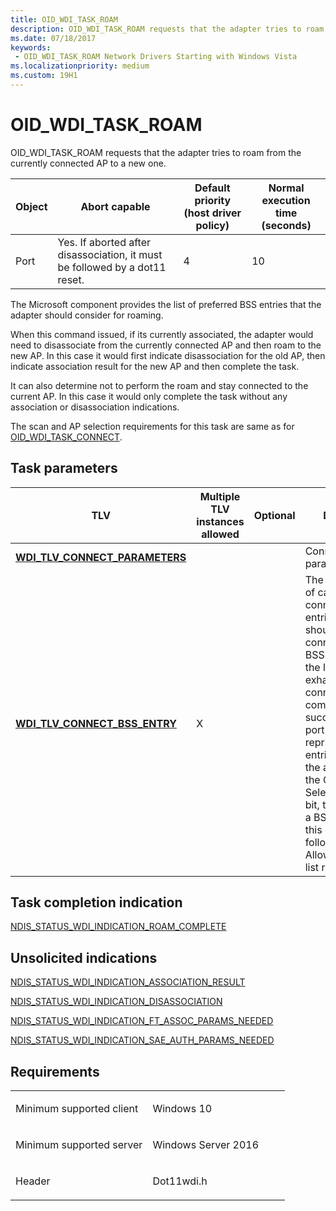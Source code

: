```yaml
---
title: OID_WDI_TASK_ROAM
description: OID_WDI_TASK_ROAM requests that the adapter tries to roam from the currently connected AP to a new one.
ms.date: 07/18/2017
keywords:
 - OID_WDI_TASK_ROAM Network Drivers Starting with Windows Vista
ms.localizationpriority: medium
ms.custom: 19H1
---
```


# OID\_WDI\_TASK\_ROAM


OID\_WDI\_TASK\_ROAM requests that the adapter tries to roam from the currently connected AP to a new one.

| Object | Abort capable                                                               | Default priority (host driver policy) | Normal execution time (seconds) |
|--------|-----------------------------------------------------------------------------|---------------------------------------|---------------------------------|
| Port   | Yes. If aborted after disassociation, it must be followed by a dot11 reset. | 4                                     | 10                              |

 

The Microsoft component provides the list of preferred BSS entries that the adapter should consider for roaming.

When this command issued, if its currently associated, the adapter would need to disassociate from the currently connected AP and then roam to the new AP. In this case it would first indicate disassociation for the old AP, then indicate association result for the new AP and then complete the task.

It can also determine not to perform the roam and stay connected to the current AP. In this case it would only complete the task without any association or disassociation indications.

The scan and AP selection requirements for this task are same as for [OID\_WDI\_TASK\_CONNECT](oid-wdi-task-connect.md).

## Task parameters


| TLV  | Multiple TLV instances allowed | Optional | Description |
| --- | --- | --- | --- |
| [**WDI\_TLV\_CONNECT\_PARAMETERS**](./wdi-tlv-connect-parameters.md) |   |   | Connection parameters. |  
| [**WDI\_TLV\_CONNECT\_BSS\_ENTRY**](./wdi-tlv-connect-bss-entry.md)  | X  |   | The preferred list of candidate connect BSS entries. The port should attempt to connect to these BSS entries until the list is exhausted, or the connection completed successfully. The port can reprioritize the entries if needed. If the adapter has set the Connect BSS Selection Override bit, then it can pick a BSS that is not in this list as long as it follows the Allowed/Disallowed list requirements. | 

## Task completion indication

[NDIS\_STATUS\_WDI\_INDICATION\_ROAM\_COMPLETE](ndis-status-wdi-indication-roam-complete.md)

## Unsolicited indications

[NDIS\_STATUS\_WDI\_INDICATION\_ASSOCIATION\_RESULT](ndis-status-wdi-indication-association-result.md)

[NDIS\_STATUS\_WDI\_INDICATION\_DISASSOCIATION](ndis-status-wdi-indication-disassociation.md)

[NDIS\_STATUS\_WDI\_INDICATION\_FT\_ASSOC\_PARAMS\_NEEDED](ndis-status-wdi-indication-ft-assoc-params-needed.md)

[NDIS_STATUS_WDI_INDICATION_SAE_AUTH_PARAMS_NEEDED](ndis-status-wdi-indication-sae-auth-params-needed.md)

Requirements
------------

<table>
<colgroup>
<col width="50%" />
<col width="50%" />
</colgroup>
<tbody>
<tr class="odd">
<td><p>Minimum supported client</p></td>
<td><p>Windows 10</p></td>
</tr>
<tr class="even">
<td><p>Minimum supported server</p></td>
<td><p>Windows Server 2016</p></td>
</tr>
<tr class="odd">
<td><p>Header</p></td>
<td>Dot11wdi.h</td>
</tr>
</tbody>
</table>

 

